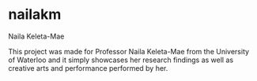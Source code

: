 # nailakm
Naila Keleta-Mae

This project was made for Professor Naila Keleta-Mae from the University of Waterloo 
and it simply showcases her research findings as well as creative arts and performance 
performed by her.
